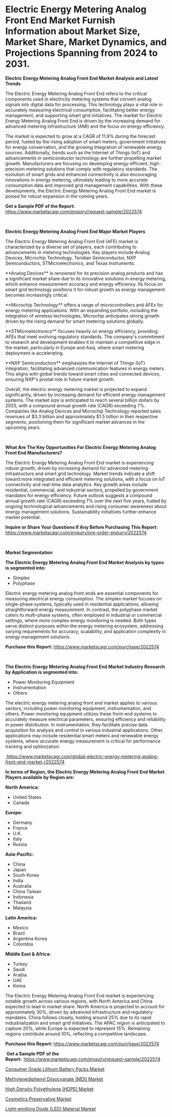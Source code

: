 <p><h1>Electric Energy Metering Analog Front End Market Furnish Information about Market Size, Market Share, Market Dynamics, and Projections Spanning from 2024 to 2031.</h1></p><p><strong>Electric Energy Metering Analog Front End Market Analysis and Latest Trends</strong></p>
<p><p>The Electric Energy Metering Analog Front End refers to the critical components used in electricity metering systems that convert analog signals into digital data for processing. This technology plays a vital role in accurately measuring electrical consumption, facilitating better energy management, and supporting smart grid initiatives. The market for Electric Energy Metering Analog Front End is driven by the increasing demand for advanced metering infrastructure (AMI) and the focus on energy efficiency.</p><p>The market is expected to grow at a CAGR of 11.9% during the forecast period, fueled by the rising adoption of smart meters, government initiatives for energy conservation, and the growing integration of renewable energy sources. Additionally, trends such as the Internet of Things (IoT) and advancements in semiconductor technology are further propelling market growth. Manufacturers are focusing on developing energy-efficient, high-precision metering solutions that comply with regulatory standards. The evolution of smart grids and enhanced connectivity is also encouraging innovations in energy metering, ultimately leading to more accurate consumption data and improved grid management capabilities. With these developments, the Electric Energy Metering Analog Front End market is poised for robust expansion in the coming years.</p></p>
<p><strong>Get a Sample PDF of the Report:&nbsp;</strong> <a href="https://www.marketscagr.com/enquiry/request-sample/2022574?utm_campaign=1683&utm_medium=2&utm_source=Github&utm_content=ia&utm_term=28102024&utm_id=electric-energy-metering-analog-front-end">https://www.marketscagr.com/enquiry/request-sample/2022574</a></p>
<p>&nbsp;</p>
<p><strong>Electric Energy Metering Analog Front End Major Market Players</strong></p>
<p><p>The Electric Energy Metering Analog Front End (AFE) market is characterized by a diverse set of players, each contributing to advancements in metering technologies. Key players include Analog Devices, Microchip Technology, Teridian Semiconductor, NXP Semiconductors, STMicroelectronics, and Texas Instruments. </p><p>**Analog Devices** is renowned for its precision analog products and has a significant market share due to its innovative solutions in energy metering, which enhance measurement accuracy and energy efficiency. Its focus on smart grid technology positions it for robust growth as energy management becomes increasingly critical.</p><p>**Microchip Technology** offers a range of microcontrollers and AFEs for energy metering applications. With an expanding portfolio, including the integration of wireless technologies, Microchip anticipates strong growth driven by the rising demand for smart metering solutions globally.</p><p>**STMicroelectronics** focuses heavily on energy efficiency, providing AFEs that meet evolving regulatory standards. The company's commitment to research and development enables it to maintain a competitive edge in the market, particularly in Europe and Asia, where smart metering deployment is accelerating.</p><p>**NXP Semiconductors** emphasizes the Internet of Things (IoT) integration, facilitating advanced communication features in energy meters. This aligns with global trends toward smart cities and connected devices, ensuring NXP's pivotal role in future market growth.</p><p>Overall, the electric energy metering market is projected to expand significantly, driven by increasing demand for efficient energy management systems. The market size is anticipated to reach several billion dollars by 2025, with a compound annual growth rate (CAGR) exceeding 7%. Companies like Analog Devices and Microchip Technology reported sales revenues of $3.3 billion and approximately $1.5 billion in their respective segments, positioning them for significant market advances in the upcoming years.</p></p>
<p>&nbsp;</p>
<p><strong>What Are The Key Opportunities For Electric Energy Metering Analog Front End Manufacturers?</strong></p>
<p><p>The Electric Energy Metering Analog Front End market is experiencing robust growth, driven by increasing demand for advanced metering infrastructure and smart grid technology. Market trends indicate a shift toward more integrated and efficient metering solutions, with a focus on IoT connectivity and real-time data analytics. Key growth areas include residential, commercial, and industrial sectors, propelled by government mandates for energy efficiency. Future outlook suggests a compound annual growth rate (CAGR) exceeding 7% over the next five years, fueled by ongoing technological advancements and rising consumer awareness about energy management solutions. Sustainability initiatives further enhance market potential.</p></p>
<p><strong>Inquire or Share Your Questions If Any Before Purchasing This Report:</strong> <a href="https://www.marketscagr.com/enquiry/pre-order-enquiry/2022574?utm_campaign=1683&utm_medium=2&utm_source=Github&utm_content=ia&utm_term=28102024&utm_id=electric-energy-metering-analog-front-end">https://www.marketscagr.com/enquiry/pre-order-enquiry/2022574</a></p>
<p>&nbsp;</p>
<p><strong>Market Segmentation</strong></p>
<p><strong>The Electric Energy Metering Analog Front End Market Analysis by types is segmented into:</strong></p>
<p><ul><li>Simplex</li><li>Polyphase</li></ul></p>
<p><p>Electric energy metering analog front ends are essential components for measuring electrical energy consumption. The simplex market focuses on single-phase systems, typically used in residential applications, allowing straightforward energy measurement. In contrast, the polyphase market caters to multi-phase systems, often employed in industrial or commercial settings, where more complex energy monitoring is needed. Both types serve distinct purposes within the energy metering ecosystem, addressing varying requirements for accuracy, scalability, and application complexity in energy management solutions.</p></p>
<p><strong>Purchase this Report:&nbsp;</strong><a href="https://www.marketscagr.com/purchase/2022574?utm_campaign=1683&utm_medium=2&utm_source=Github&utm_content=ia&utm_term=28102024&utm_id=electric-energy-metering-analog-front-end">https://www.marketscagr.com/purchase/2022574</a></p>
<p>&nbsp;</p>
<p><strong>The Electric Energy Metering Analog Front End Market Industry Research by Application is segmented into:</strong></p>
<p><ul><li>Power Monitoring Equipment</li><li>Instrumentation</li><li>Others</li></ul></p>
<p><p>The electric energy metering analog front end market applies to various sectors, including power monitoring equipment, instrumentation, and others. Power monitoring equipment utilizes these front-end systems to accurately measure electrical parameters, ensuring efficiency and reliability in power distribution. In instrumentation, they facilitate precise data acquisition for analysis and control in various industrial applications. Other applications may include residential smart meters and renewable energy systems, where accurate energy measurement is critical for performance tracking and optimization.</p></p>
<p><a href="https://www.marketscagr.com/global-electric-energy-metering-analog-front-end-market-r2022574?utm_campaign=1683&utm_medium=2&utm_source=Github&utm_content=ia&utm_term=28102024&utm_id=electric-energy-metering-analog-front-end">&nbsp;https://www.marketscagr.com/global-electric-energy-metering-analog-front-end-market-r2022574</a></p>
<p><strong>In terms of Region, the Electric Energy Metering Analog Front End Market Players available by Region are:</strong></p>
<p>
    <p> <strong> North America: </strong>
        <ul>
            <li>United States</li>
            <li>Canada</li>
        </ul>
        </p> 
    <p> <strong> Europe: </strong>
        <ul>
            <li>Germany</li>
            <li>France</li>
            <li>U.K.</li>
            <li>Italy</li>
            <li>Russia</li>
        </ul>
        </p> 
    <p> <strong> Asia-Pacific: </strong>
        <ul>
            <li>China</li>
            <li>Japan</li>
            <li>South Korea</li>
            <li>India</li>
            <li>Australia</li>
            <li>China Taiwan</li>
            <li>Indonesia</li>
            <li>Thailand</li>
            <li>Malaysia</li>
        </ul>
        </p> 
    <p> <strong> Latin America: </strong>
        <ul>
            <li>Mexico</li>
            <li>Brazil</li>
            <li>Argentina Korea</li>
            <li>Colombia</li>
        </ul>
        </p> 
    <p> <strong> Middle East & Africa: </strong>
        <ul>
            <li>Turkey</li>
            <li>Saudi</li>
            <li>Arabia</li>
            <li>UAE</li>
            <li>Korea</li>
        </ul>
    </p>
    </p>
<p><p>The Electric Energy Metering Analog Front End market is experiencing notable growth across various regions, with North America and China expected to lead in market share. North America is projected to account for approximately 30%, driven by advanced infrastructure and regulatory mandates. China follows closely, holding around 25% due to its rapid industrialization and smart grid initiatives. The APAC region is anticipated to capture 20%, while Europe is expected to represent 15%. Remaining regions contribute around 10%, reflecting a competitive landscape.</p></p>
<p><strong>Purchase this Report: </strong><a href="https://www.marketscagr.com/purchase/2022574?utm_campaign=1683&utm_medium=2&utm_source=Github&utm_content=ia&utm_term=28102024&utm_id=electric-energy-metering-analog-front-end">https://www.marketscagr.com/purchase/2022574</a></p>
<p>&nbsp;<strong>Get a Sample PDF of the Report:&nbsp;&nbsp;</strong><a href="https://www.marketscagr.com/enquiry/request-sample/2022574?utm_campaign=1683&utm_medium=2&utm_source=Github&utm_content=ia&utm_term=28102024&utm_id=electric-energy-metering-analog-front-end">https://www.marketscagr.com/enquiry/request-sample/2022574</a></p>
<p><strong></strong></p>
<p><p><a href="https://github.com/AnnDiaz698/Market-Research-Report-List-1/blob/main/consumer-grade-lithium-battery-packs-market.md?utm_campaign=1683&utm_medium=2&utm_source=Github&utm_content=ia&utm_term=28102024&utm_id=electric-energy-metering-analog-front-end">Consumer Grade Lithium Battery Packs Market</a></p><p><a href="https://www.linkedin.com/pulse/pioneering-growth-analyzing-global-methylenediphenyl-oh62c?utm_campaign=1683&utm_medium=2&utm_source=Github&utm_content=ia&utm_term=28102024&utm_id=electric-energy-metering-analog-front-end">Methylenediphenyl Diisocyanate (MDI) Market</a></p><p><a href="https://www.linkedin.com/pulse/evaluating-global-high-density-polyethylene-hdpe-market-trends-ozrye?trk=public_post_embed_feed-article-content&utm_campaign=1683&utm_medium=2&utm_source=Github&utm_content=ia&utm_term=28102024&utm_id=electric-energy-metering-analog-front-end">High Density Polyethylene (HDPE) Market</a></p><p><a href="https://www.linkedin.com/pulse/navigating-cosmetics-preservative-market-expert-analysis-qskpf?trk=public_post_embed_feed-article-content&utm_campaign=1683&utm_medium=2&utm_source=Github&utm_content=ia&utm_term=28102024&utm_id=electric-energy-metering-analog-front-end">Cosmetics Preservative Market</a></p><p><a href="https://www.linkedin.com/pulse/light-emitting-diode-led-material-market-global-regional-df1xc?utm_campaign=1683&utm_medium=2&utm_source=Github&utm_content=ia&utm_term=28102024&utm_id=electric-energy-metering-analog-front-end">Light-emitting Diode (LED) Material Market</a></p></p>